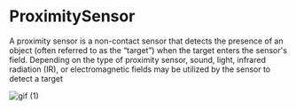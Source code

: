 # ProximitySensor

A proximity sensor is a non-contact sensor that detects the presence of an object (often referred to as the “target”) when the target enters the sensor's field.
Depending on the type of proximity sensor, sound, light, infrared radiation (IR), 
or electromagnetic fields may be utilized by the sensor to detect a target<br>

![gif (1)](https://user-images.githubusercontent.com/63853553/101748055-ba6b3d00-3ad4-11eb-953e-e0d293f0d8bb.gif)
